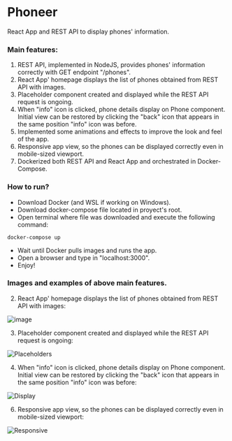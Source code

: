 # Phoneer

React App and REST API to display phones' information.

### Main features:
1. REST API, implemented in NodeJS, provides phones' information correctly with GET endpoint "/phones". 
2. React App' homepage displays the list of phones obtained from REST API with images.
3. Placeholder component created and displayed while the REST API request is ongoing. 
4. When "info" icon is clicked, phone details display on Phone component. Initial view can be restored by clicking the "back" icon that appears in the same position "info" icon was before. 
5. Implemented some animations and effects to improve the look and feel of the app. 
6. Responsive app view, so the phones can be displayed correctly even in mobile-sized viewport. 
7. Dockerized both REST API and React App and orchestrated in Docker-Compose. 

### How to run?

- Download Docker (and WSL if working on Windows). 
- Download docker-compose file located in proyect's root. 
- Open terminal where file was downloaded and execute the following command:
```console
docker-compose up
```
- Wait until Docker pulls images and runs the app. 
- Open a browser and type in "localhost:3000".
- Enjoy!

### Images and examples of above main features. 

2. React App' homepage displays the list of phones obtained from REST API with images:

![image](https://user-images.githubusercontent.com/60218308/193592061-4603c61b-3d37-43df-87d4-c55cd93bfb30.png)


3. Placeholder component created and displayed while the REST API request is ongoing:

![Placeholders](https://user-images.githubusercontent.com/60218308/193593987-d8588127-2aa5-4306-85bb-c46043140548.gif)


4. When "info" icon is clicked, phone details display on Phone component. Initial view can be restored by clicking the "back" icon that appears in the same position "info" icon was before:

![Display](https://user-images.githubusercontent.com/60218308/193594748-83fba7f7-3d53-4f71-b791-90e02a008ce3.gif)


6. Responsive app view, so the phones can be displayed correctly even in mobile-sized viewport:

![Responsive](https://user-images.githubusercontent.com/60218308/193595886-63c4a3ab-e267-40db-a337-462842e2cb1e.gif)


